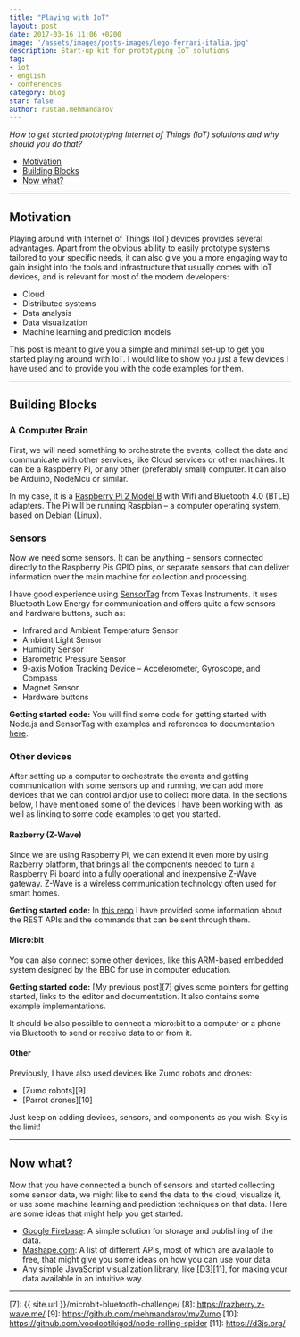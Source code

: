 ```yaml
---
title: "Playing with IoT"
layout: post
date: 2017-03-16 11:06 +0200
image: '/assets/images/posts-images/lego-ferrari-italia.jpg'
description: Start-up kit for prototyping IoT solutions
tag:
- iot
- english
- conferences
category: blog
star: false
author: rustam.mehmandarov
---
```


_How to get started prototyping Internet of Things (IoT) solutions and why should you do that?_

- [Motivation](#motivation)
- [Building Blocks](#building-blocks)
- [Now what?](#now-what)

---

## Motivation

Playing around with Internet of Things (IoT) devices provides several advantages. Apart from the obvious ability to easily prototype systems tailored to your specific needs, it can also give you a more engaging way to gain insight into the tools and infrastructure that usually comes with IoT devices, and is relevant for most of the modern developers:

* Cloud
* Distributed systems
* Data analysis
* Data visualization
* Machine learning and prediction models

This post is meant to give you a simple and minimal set-up to get you started playing around with IoT. I would like to show you just a few devices I have used and to provide you with the code examples for them.

---

## Building Blocks

### A Computer Brain
First, we will need something to orchestrate the events, collect the data and communicate with other services, like Cloud services or other machines. It can be a Raspberry Pi, or any other (preferably small) computer. It can also be Arduino, NodeMcu or similar. 

In my case, it is a [Raspberry Pi 2 Model B][1] with Wifi and Bluetooth 4.0 (BTLE) adapters. The Pi will be running Raspbian – a computer operating system, based on Debian (Linux).

### Sensors
Now we need some sensors. It can be anything – sensors connected directly to the Raspberry Pis GPIO pins, or separate sensors that can deliver information over the main machine for collection and processing. 

I have good experience using [SensorTag][2] from Texas Instruments. It uses Bluetooth Low Energy for communication and offers quite a few sensors and hardware buttons, such as:

* Infrared and Ambient Temperature Sensor
* Ambient Light Sensor
* Humidity Sensor
* Barometric Pressure Sensor
* 9-axis Motion Tracking Device – Accelerometer, Gyroscope, and Compass
* Magnet Sensor
* Hardware buttons

**Getting started code:** You will find some code for getting started with Node.js and SensorTag with examples and references to documentation [here][3].

### Other devices
After setting up a computer to orchestrate the events and getting communication with some sensors up and running, we can add more devices that we can control and/or use to collect more data. In the sections below, I have mentioned some of the devices I have been working with, as well as linking to some code examples to get you started.

#### Razberry (Z-Wave)
Since we are using Raspberry Pi, we can extend it even more by using Razberry platform, that brings all the components needed to turn a Raspberry Pi board into a fully operational and inexpensive Z-Wave gateway. Z-Wave is a wireless communication technology often used for smart homes.

**Getting started code:** In [this repo][4] I have provided some information about the REST APIs and the commands that can be sent through them.

#### Micro:bit
You can also connect some other devices, like this ARM-based embedded system designed by the BBC for use in computer education.

**Getting started code:** [My previous post][7] gives some pointers for getting started, links to the editor and documentation. It also contains some example implementations. 

It should be also possible to connect a micro:bit to a computer or a phone via Bluetooth to send or receive data to or from it.

#### Other 
Previously, I have also used devices like Zumo robots and drones:

* [Zumo robots][9]
* [Parrot drones][10]

Just keep on adding devices, sensors, and components as you wish. Sky is the limit!

---

## Now what?
Now that you have connected a bunch of sensors and started collecting some sensor data, we might like to send the data to the cloud, visualize it, or use some machine learning and prediction techniques on that data. Here are some ideas that might help you get started:

* [Google Firebase][5]: A simple solution for storage and publishing of the data.
* [Mashape.com][6]: A list of different APIs, most of which are available to free, that might give you some ideas on how you can use your data.
* Any simple JavaScript visualization library, like [D3][11], for making your data available in an intuitive way.

---

[1]: https://www.raspberrypi.org/products/raspberry-pi-2-model-b/
[2]: http://www.ti.com/ww/en/wireless_connectivity/sensortag/tearDown.html
[3]: https://github.com/mehmandarov/sensortag-gettingstarted
[4]: https://github.com/mehmandarov/razberry-gettingstarted
[5]: https://firebase.google.com/
[6]: https://market.mashape.com/explore
[7]: {{ site.url }}/microbit-bluetooth-challenge/
[8]: https://razberry.z-wave.me/
[9]: https://github.com/mehmandarov/myZumo
[10]: https://github.com/voodootikigod/node-rolling-spider
[11]: https://d3js.org/

